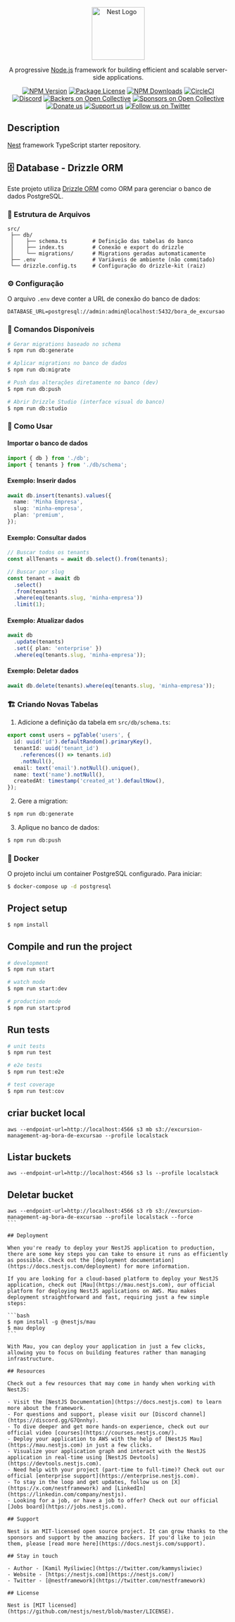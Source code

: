 <p align="center">
  <a href="http://nestjs.com/" target="blank"><img src="https://nestjs.com/img/logo-small.svg" width="120" alt="Nest Logo" /></a>
</p>

[circleci-image]: https://img.shields.io/circleci/build/github/nestjs/nest/master?token=abc123def456
[circleci-url]: https://circleci.com/gh/nestjs/nest

  <p align="center">A progressive <a href="http://nodejs.org" target="_blank">Node.js</a> framework for building efficient and scalable server-side applications.</p>
    <p align="center">
<a href="https://www.npmjs.com/~nestjscore" target="_blank"><img src="https://img.shields.io/npm/v/@nestjs/core.svg" alt="NPM Version" /></a>
<a href="https://www.npmjs.com/~nestjscore" target="_blank"><img src="https://img.shields.io/npm/l/@nestjs/core.svg" alt="Package License" /></a>
<a href="https://www.npmjs.com/~nestjscore" target="_blank"><img src="https://img.shields.io/npm/dm/@nestjs/common.svg" alt="NPM Downloads" /></a>
<a href="https://circleci.com/gh/nestjs/nest" target="_blank"><img src="https://img.shields.io/circleci/build/github/nestjs/nest/master" alt="CircleCI" /></a>
<a href="https://discord.gg/G7Qnnhy" target="_blank"><img src="https://img.shields.io/badge/discord-online-brightgreen.svg" alt="Discord"/></a>
<a href="https://opencollective.com/nest#backer" target="_blank"><img src="https://opencollective.com/nest/backers/badge.svg" alt="Backers on Open Collective" /></a>
<a href="https://opencollective.com/nest#sponsor" target="_blank"><img src="https://opencollective.com/nest/sponsors/badge.svg" alt="Sponsors on Open Collective" /></a>
  <a href="https://paypal.me/kamilmysliwiec" target="_blank"><img src="https://img.shields.io/badge/Donate-PayPal-ff3f59.svg" alt="Donate us"/></a>
    <a href="https://opencollective.com/nest#sponsor"  target="_blank"><img src="https://img.shields.io/badge/Support%20us-Open%20Collective-41B883.svg" alt="Support us"></a>
  <a href="https://twitter.com/nestframework" target="_blank"><img src="https://img.shields.io/twitter/follow/nestframework.svg?style=social&label=Follow" alt="Follow us on Twitter"></a>
</p>
  <!--[![Backers on Open Collective](https://opencollective.com/nest/backers/badge.svg)](https://opencollective.com/nest#backer)
  [![Sponsors on Open Collective](https://opencollective.com/nest/sponsors/badge.svg)](https://opencollective.com/nest#sponsor)-->

## Description

[Nest](https://github.com/nestjs/nest) framework TypeScript starter repository.

## 🗄️ Database - Drizzle ORM

Este projeto utiliza [Drizzle ORM](https://orm.drizzle.team/) como ORM para gerenciar o banco de dados PostgreSQL.

### 📁 Estrutura de Arquivos

```
src/
 ├── db/
 │    ├── schema.ts        # Definição das tabelas do banco
 │    ├── index.ts         # Conexão e export do drizzle
 │    └── migrations/      # Migrations geradas automaticamente
 ├── .env                  # Variáveis de ambiente (não commitado)
 └── drizzle.config.ts     # Configuração do drizzle-kit (raiz)
```

### ⚙️ Configuração

O arquivo `.env` deve conter a URL de conexão do banco de dados:

```env
DATABASE_URL=postgresql://admin:admin@localhost:5432/bora_de_excursao
```

### 🚀 Comandos Disponíveis

```bash
# Gerar migrations baseado no schema
$ npm run db:generate

# Aplicar migrations no banco de dados
$ npm run db:migrate

# Push das alterações diretamente no banco (dev)
$ npm run db:push

# Abrir Drizzle Studio (interface visual do banco)
$ npm run db:studio
```

### 📝 Como Usar

#### Importar o banco de dados

```typescript
import { db } from './db';
import { tenants } from './db/schema';
```

#### Exemplo: Inserir dados

```typescript
await db.insert(tenants).values({
  name: 'Minha Empresa',
  slug: 'minha-empresa',
  plan: 'premium',
});
```

#### Exemplo: Consultar dados

```typescript
// Buscar todos os tenants
const allTenants = await db.select().from(tenants);

// Buscar por slug
const tenant = await db
  .select()
  .from(tenants)
  .where(eq(tenants.slug, 'minha-empresa'))
  .limit(1);
```

#### Exemplo: Atualizar dados

```typescript
await db
  .update(tenants)
  .set({ plan: 'enterprise' })
  .where(eq(tenants.slug, 'minha-empresa'));
```

#### Exemplo: Deletar dados

```typescript
await db.delete(tenants).where(eq(tenants.slug, 'minha-empresa'));
```

### 🏗️ Criando Novas Tabelas

1. Adicione a definição da tabela em `src/db/schema.ts`:

```typescript
export const users = pgTable('users', {
  id: uuid('id').defaultRandom().primaryKey(),
  tenantId: uuid('tenant_id')
    .references(() => tenants.id)
    .notNull(),
  email: text('email').notNull().unique(),
  name: text('name').notNull(),
  createdAt: timestamp('created_at').defaultNow(),
});
```

2. Gere a migration:

```bash
$ npm run db:generate
```

3. Aplique no banco de dados:

```bash
$ npm run db:push
```

### 🐳 Docker

O projeto inclui um container PostgreSQL configurado. Para iniciar:

```bash
$ docker-compose up -d postgresql
```

## Project setup

```bash
$ npm install
```

## Compile and run the project

```bash
# development
$ npm run start

# watch mode
$ npm run start:dev

# production mode
$ npm run start:prod
```

## Run tests

```bash
# unit tests
$ npm run test

# e2e tests
$ npm run test:e2e

# test coverage
$ npm run test:cov
```

## criar bucket local

```
aws --endpoint-url=http://localhost:4566 s3 mb s3://excursion-management-ag-bora-de-excursao --profile localstack

```

## Listar buckets

```
aws --endpoint-url=http://localhost:4566 s3 ls --profile localstack
```

## Deletar bucket

````
aws --endpoint-url=http://localhost:4566 s3 rb s3://excursion-management-ag-bora-de-excursao --profile localstack --force
```

## Deployment

When you're ready to deploy your NestJS application to production, there are some key steps you can take to ensure it runs as efficiently as possible. Check out the [deployment documentation](https://docs.nestjs.com/deployment) for more information.

If you are looking for a cloud-based platform to deploy your NestJS application, check out [Mau](https://mau.nestjs.com), our official platform for deploying NestJS applications on AWS. Mau makes deployment straightforward and fast, requiring just a few simple steps:

```bash
$ npm install -g @nestjs/mau
$ mau deploy
```

With Mau, you can deploy your application in just a few clicks, allowing you to focus on building features rather than managing infrastructure.

## Resources

Check out a few resources that may come in handy when working with NestJS:

- Visit the [NestJS Documentation](https://docs.nestjs.com) to learn more about the framework.
- For questions and support, please visit our [Discord channel](https://discord.gg/G7Qnnhy).
- To dive deeper and get more hands-on experience, check out our official video [courses](https://courses.nestjs.com/).
- Deploy your application to AWS with the help of [NestJS Mau](https://mau.nestjs.com) in just a few clicks.
- Visualize your application graph and interact with the NestJS application in real-time using [NestJS Devtools](https://devtools.nestjs.com).
- Need help with your project (part-time to full-time)? Check out our official [enterprise support](https://enterprise.nestjs.com).
- To stay in the loop and get updates, follow us on [X](https://x.com/nestframework) and [LinkedIn](https://linkedin.com/company/nestjs).
- Looking for a job, or have a job to offer? Check out our official [Jobs board](https://jobs.nestjs.com).

## Support

Nest is an MIT-licensed open source project. It can grow thanks to the sponsors and support by the amazing backers. If you'd like to join them, please [read more here](https://docs.nestjs.com/support).

## Stay in touch

- Author - [Kamil Myśliwiec](https://twitter.com/kammysliwiec)
- Website - [https://nestjs.com](https://nestjs.com/)
- Twitter - [@nestframework](https://twitter.com/nestframework)

## License

Nest is [MIT licensed](https://github.com/nestjs/nest/blob/master/LICENSE).
````
